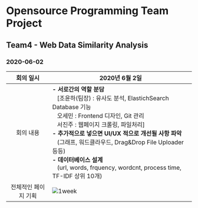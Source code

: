 # Opensource Programming Team Project
## Team4 - Web Data Similarity Analysis

### 2020-06-02
| 회의 일시   | 2020년 6월 2일                                               |   
| :----:     | ------------------------------------------------------------ | 
| 회의 내용  | **- 서로간의 역할 분담**<br>&nbsp;&nbsp;&nbsp;[조윤하(팀장) : 유사도 분석, ElastichSearch Database 기능<br>&nbsp;&nbsp;&nbsp;오세민 : Frontend 디자인, Git 관리<br>&nbsp;&nbsp;&nbsp;서진주 : 웹페이지 크롤링, 파일처리]<br> **- 추가적으로 넣으면 UI/UX 적으로 개선될 사항 파악**<br>&nbsp;&nbsp;&nbsp;(그래프, 워드클라우드, Drag&Drop File Uploader 등등) <br> **- 데이터베이스  설계**<br>&nbsp;&nbsp;&nbsp;(url, words, frquency, wordcnt, process time, TF-IDF 상위 10개)|
|전체적인 페이지 기획|![1week](https://user-images.githubusercontent.com/41224549/83529191-f9687680-a524-11ea-9bfd-616f06e153e9.PNG)  | 
